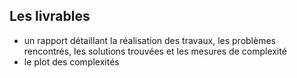 ## Les livrables
- un rapport détaillant la réalisation des travaux, les problèmes rencontrés, les solutions trouvées et les mesures de complexité
- le plot des complexités
